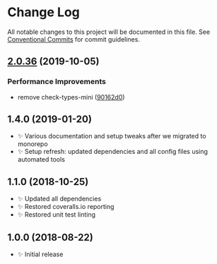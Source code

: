 # Change Log

All notable changes to this project will be documented in this file.
See [Conventional Commits](https://conventionalcommits.org) for commit guidelines.

## [2.0.36](https://gitlab.com/codsen/codsen/compare/ranges-ent-decode@2.0.35...ranges-ent-decode@2.0.36) (2019-10-05)


### Performance Improvements

* remove check-types-mini ([90162d0](https://gitlab.com/codsen/codsen/commit/90162d0))





## 1.4.0 (2019-01-20)

- ✨ Various documentation and setup tweaks after we migrated to monorepo
- ✨ Setup refresh: updated dependencies and all config files using automated tools

## 1.1.0 (2018-10-25)

- ✨ Updated all dependencies
- ✨ Restored coveralls.io reporting
- ✨ Restored unit test linting

## 1.0.0 (2018-08-22)

- ✨ Initial release
